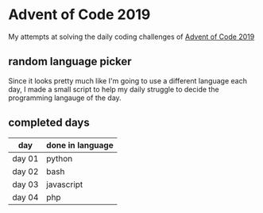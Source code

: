 # Advent of Code 2019

My attempts at solving the daily coding challenges of [Advent of Code 2019](https://adventofcode.com/2019)

## random language picker
Since it looks pretty much like I'm going to use a different language each day, I made a small script to help my daily struggle to decide the programming langauge of the day.

## completed days

| day    | done in language    |
|--------|---------------------|
| day 01 | python              |
| day 02 | bash                |
| day 03 | javascript          |
| day 04 | php                 |
